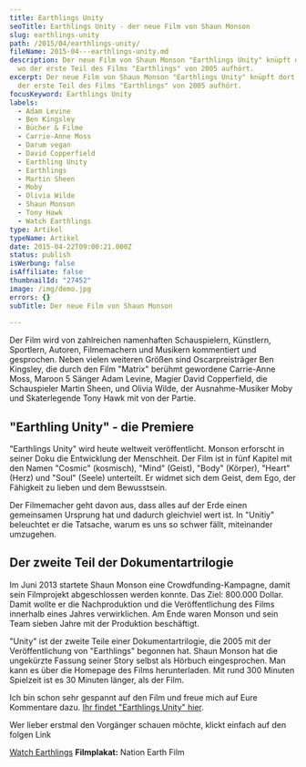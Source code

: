 ```yaml
---
title: Earthlings Unity
seoTitle: Earthlings Unity - der neue Film von Shaun Monson
slug: earthlings-unity
path: /2015/04/earthlings-unity/
fileName: 2015-04---earthlings-unity.md
description: Der neue Film von Shaun Monson "Earthlings Unity" knüpft dort an,
  wo der erste Teil des Films "Earthlings" von 2005 aufhört.
excerpt: Der neue Film von Shaun Monson "Earthlings Unity" knüpft dort an, wo
  der erste Teil des Films "Earthlings" von 2005 aufhört.
focusKeyword: Earthlings Unity
labels:
  - Adam Levine
  - Ben Kingsley
  - Bücher & Filme
  - Carrie-Anne Moss
  - Darum vegan
  - David Copperfield
  - Earthling Unity
  - Earthlings
  - Martin Sheen
  - Moby
  - Olivia Wilde
  - Shaun Monson
  - Tony Hawk
  - Watch Earthlings
type: Artikel
typeName: Artikel
date: 2015-04-22T09:00:21.000Z
status: publish
isWerbung: false
isAffiliate: false
thumbnailId: "27452"
image: /img/demo.jpg
errors: {}
subTitle: Der neue Film von Shaun Monson
  
---
```


Der Film wird von zahlreichen namenhaften Schauspielern, Künstlern, Sportlern,
Autoren, Filmemachern und Musikern kommentiert und gesprochen. Neben vielen
weiteren Größen sind Oscarpreisträger Ben Kingsley, die durch den Film "Matrix"
berühmt gewordene Carrie-Anne Moss, Maroon 5 Sänger Adam Levine, Magier David
Copperfield, die Schauspieler Martin Sheen, und Olivia Wilde, der
Ausnahme-Musiker Moby und Skaterlegende Tony Hawk mit von der Partie.

## "Earthling Unity" - die Premiere

"Earthlings Unity" wird heute weltweit veröffentlicht. Monson erforscht in
seiner Doku die Entwicklung der Menschheit. Der Film ist in fünf Kapitel mit den
Namen "Cosmic" (kosmisch), "Mind" (Geist), "Body" (Körper), "Heart" (Herz) und
"Soul" (Seele) unterteilt. Er widmet sich dem Geist, dem Ego, der Fähigkeit zu
lieben und dem Bewusstsein.

Der Filmemacher geht davon aus, dass alles auf der Erde einen gemeinsamen
Ursprung hat und dadurch gleichviel wert ist. In "Unitiy" beleuchtet er die
Tatsache, warum es uns so schwer fällt, miteinander umzugehen.

## Der zweite Teil der Dokumentartrilogie

Im Juni 2013 startete Shaun Monson eine Crowdfunding-Kampagne, damit sein
Filmprojekt abgeschlossen werden konnte. Das Ziel: 800.000 Dollar. Damit wollte
er die Nachproduktion und die Veröffentlichung des Films innerhalb eines Jahres
verwirklichen. Am Ende waren Monson und sein Team sieben Jahre mit der
Produktion beschäftigt.

"Unity" ist der zweite Teile einer Dokumentartrilogie, die 2005 mit der
Veröffentlichung von "Earthlings" begonnen hat. Shaun Monson hat die ungekürzte
Fassung seiner Story selbst als Hörbuch eingesprochen. Man kann es über die
Homepage des Films herunterladen. Mit rund 300 Minuten Spielzeit ist es 30
Minuten länger, als der Film.

Ich bin schon sehr gespannt auf den Film und freue mich auf Eure Kommentare
dazu. [Ihr findet "Earthlings Unity" hier](http://www.nationearth.com/films).

Wer lieber erstmal den Vorgänger schauen möchte, klickt einfach auf den folgen
Link

[Watch Earthlings](http://www.nationearth.com/films) **Filmplakat:** Nation
Earth Film

  